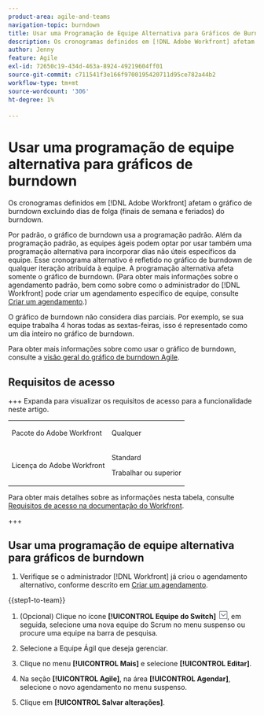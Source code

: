 ```yaml
---
product-area: agile-and-teams
navigation-topic: burndown
title: Usar uma Programação de Equipe Alternativa para Gráficos de Burndown
description: Os cronogramas definidos em [!DNL Adobe Workfront] afetam o gráfico de burndown excluindo dias de folga (finais de semana e feriados) do burndown.
author: Jenny
feature: Agile
exl-id: 72650c19-434d-463a-8924-49219604ff01
source-git-commit: c711541f3e166f9700195420711d95ce782a44b2
workflow-type: tm+mt
source-wordcount: '306'
ht-degree: 1%

---
```


# Usar uma programação de equipe alternativa para gráficos de burndown

Os cronogramas definidos em [!DNL Adobe Workfront] afetam o gráfico de burndown excluindo dias de folga (finais de semana e feriados) do burndown.

Por padrão, o gráfico de burndown usa a programação padrão. Além da programação padrão, as equipes ágeis podem optar por usar também uma programação alternativa para incorporar dias não úteis específicos da equipe. Esse cronograma alternativo é refletido no gráfico de burndown de qualquer iteração atribuída à equipe. A programação alternativa afeta somente o gráfico de burndown. (Para obter mais informações sobre o agendamento padrão, bem como sobre como o administrador do [!DNL Workfront] pode criar um agendamento específico de equipe, consulte [Criar um agendamento](../../../administration-and-setup/set-up-workfront/configure-timesheets-schedules/create-schedules.md).)

O gráfico de burndown não considera dias parciais. Por exemplo, se sua equipe trabalha 4 horas todas as sextas-feiras, isso é representado como um dia inteiro no gráfico de burndown.

Para obter mais informações sobre como usar o gráfico de burndown, consulte a [visão geral do gráfico de burndown Agile](../../../agile/use-scrum-in-an-agile-team/burndown/burndown-chart-overview.md).

## Requisitos de acesso

+++ Expanda para visualizar os requisitos de acesso para a funcionalidade neste artigo.

<table style="table-layout:auto"> 
 <col> 
 </col> 
 <col> 
 </col> 
 <tbody> 
  <tr> 
   <td role="rowheader">Pacote do Adobe Workfront</td> 
   <td> <p>Qualquer</p> </td> 
  </tr> 
  <tr> 
   <td role="rowheader">Licença do Adobe Workfront</td> 
   <td> <p>Standard</p> 
   <p>Trabalhar ou superior</p> </td> 
  </tr>
 </tbody> 
</table>

Para obter mais detalhes sobre as informações nesta tabela, consulte [Requisitos de acesso na documentação do Workfront](/help/quicksilver/administration-and-setup/add-users/access-levels-and-object-permissions/access-level-requirements-in-documentation.md).

+++

## Usar uma programação de equipe alternativa para gráficos de burndown

1. Verifique se o administrador [!DNL Workfront] já criou o agendamento alternativo, conforme descrito em [Criar um agendamento](../../../administration-and-setup/set-up-workfront/configure-timesheets-schedules/create-schedules.md).

{{step1-to-team}}

1. (Opcional) Clique no ícone **[!UICONTROL Equipe do Switch]** ![Ícone da equipe do Switch](assets/switch-team-icon.png), em seguida, selecione uma nova equipe do Scrum no menu suspenso ou procure uma equipe na barra de pesquisa.

1. Selecione a Equipe Ágil que deseja gerenciar.
1. Clique no menu **[!UICONTROL Mais]** e selecione **[!UICONTROL Editar]**.

1. Na seção **[!UICONTROL Agile]**, na área **[!UICONTROL Agendar]**, selecione o novo agendamento no menu suspenso.

1. Clique em **[!UICONTROL Salvar alterações]**.
